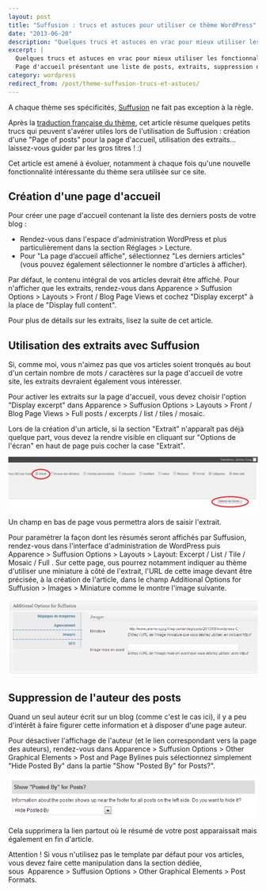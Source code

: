 ```yaml
---
layout: post
title: "Suffusion : trucs et astuces pour utiliser ce thème WordPress"
date: "2013-06-20"
description: "Quelques trucs et astuces en vrac pour mieux utiliser les fonctionnalités offertes par le thème Wordpress Suffusion : page d'''accueil, extraits..."
excerpt: |
  Quelques trucs et astuces en vrac pour mieux utiliser les fonctionnalités offertes par le thème Wordpress Suffusion.
  Page d'accueil présentant une liste de posts, extraits, suppression de l'auteur... n'hésitez pas à poser des questions au besoin !
category: wordpress
redirect_from: /post/theme-suffusion-trucs-et-astuces/
---
```


A chaque thème ses spécificités, [Suffusion](http://aquoid.com/news/themes/suffusion/ "Thème Suffusion pour Wordpress") ne fait pas exception à la règle.

Après la [traduction française du thème](/post/traduction-wordpress-suffusion-disqus/ "Traduction française de Suffusion et Disqus pour Wordpress"), cet article résume quelques petits trucs qui peuvent s'avérer utiles lors de l'utilisation de Suffusion : création d'une "Page of posts" pour la page d'accueil, utilisation des extraits... laissez-vous guider par les gros titres ! :)

Cet article est amené à évoluer, notamment à chaque fois qu'une nouvelle fonctionnalité intéressante du thème sera utilisée sur ce site.

## Création d'une page d'accueil

Pour créer une page d'accueil contenant la liste des derniers posts de votre blog :

*   Rendez-vous dans l'espace d'administration WordPress et plus particulièrement dans la section Réglages > Lecture.
*   Pour "La page d’accueil affiche", sélectionnez "Les derniers articles" (vous pouvez également sélectionner le nombre d'articles à afficher).

Par défaut, le contenu intégral de vos articles devrait être affiché. Pour n'afficher que les extraits, rendez-vous dans Apparence > Suffusion Options > Layouts > Front / Blog Page Views et cochez "Display excerpt" à la place de "Display full content".

Pour plus de détails sur les extraits, lisez la suite de cet article.

## Utilisation des extraits avec Suffusion

Si, comme moi, vous n'aimez pas que vos articles soient tronqués au bout d'un certain nombre de mots / caractères sur la page d'accueil de votre site, les extraits devraient également vous intéresser.

Pour activer les extraits sur la page d'accueil, vous devez choisir l'option "Display excerpt" dans Apparence > Suffusion Options > Layouts > Front / Blog Page Views > Full posts / excerpts / list / tiles / mosaic.

Lors de la création d'un article, si la section "Extrait" n'apparaît pas déjà quelque part, vous devez la rendre visible en cliquant sur "Options de l'écran" en haut de page puis cocher la case "Extrait".

![Activation des extraits sur WordPress](/img/uploads/activation_extraits_wordpress.png)

Un champ en bas de page vous permettra alors de saisir l'extrait.
  
Pour paramétrer la façon dont les résumés seront affichés par Suffusion, rendez-vous dans l'interface d'administration de WordPress puis Apparence > Suffusion Options > Layouts > Layout: Excerpt / List / Tile / Mosaic / Full . Sur cette page, ous pourrez notamment indiquer au thème d'utiliser une miniature à côté de l'extrait, l'URL de cette image devant être précisée, à la création de l'article, dans le champ Additional Options for Suffusion > Images > Miniature comme le montre l'image suivante.

![Ajout d'une miniature avec Suffusion](/img/uploads/miniature_suffusion.png)
  
## Suppression de l'auteur des posts
  
Quand un seul auteur écrit sur un blog (comme c'est le cas ici), il y a peu d'intérêt à faire figurer cette information et à disposer d'une page auteur.
  
Pour désactiver l'affichage de l'auteur (et le lien correspondant vers la page des auteurs), rendez-vous dans Apparence > Suffusion Options > Other Graphical Elements > Post and Page Bylines puis sélectionnez simplement "Hide Posted By" dans la partie "Show "Posted By" for Posts?".

![Cacher la mention de l'auteur dans Suffusion](/img/uploads/hide_posted_by_suffusion.png)

Cela supprimera la lien partout où le résumé de votre post apparaissait mais également en fin d'article.

Attention ! Si vous n'utilisez pas le template par défaut pour vos articles, vous devez faire cette manipulation dans la section dédiée, sous  Apparence > Suffusion Options > Other Graphical Elements > Post Formats.

